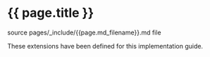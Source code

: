 # {{ page.title }}

source pages/_include/{{page.md_filename}}.md  file

These extensions have been defined for this implementation guide.
<!-- { % include list-simple-extensions.xhtml % } -->
